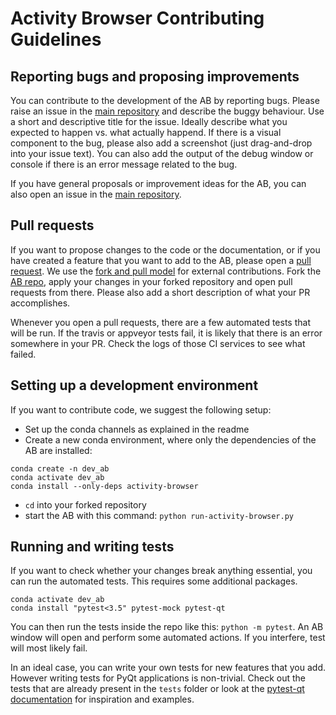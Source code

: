 # Activity Browser Contributing Guidelines

## Reporting bugs and proposing improvements

You can contribute to the development of the AB by reporting bugs. Please raise an issue in the [main repository](https://github.com/LCA-ActivityBrowser/activity-browser/) and describe the buggy behaviour. Use a short and descriptive title for the issue. Ideally describe what you expected to happen vs. what actually happend. If there is a visual component to the bug, please also add a screenshot (just drag-and-drop into your issue text). You can also add the output of the debug window or console if there is an error message related to the bug.

If you have general proposals or improvement ideas for the AB, you can also open an issue in the [main repository](https://github.com/LCA-ActivityBrowser/activity-browser/).

## Pull requests

If you want to propose changes to the code or the documentation, or if you have created a feature that you want to add to the AB, please open a [pull request](https://help.github.com/articles/about-pull-requests/). We use the [fork and pull model](https://help.github.com/articles/about-collaborative-development-models/) for external contributions. Fork the [AB repo](https://github.com/LCA-ActivityBrowser/activity-browser/), apply your changes in your forked repository and open pull requests from there. Please also add a short description of what your PR accomplishes.

Whenever you open a pull requests, there are a few automated tests that will be run. If the travis or appveyor tests fail, it is likely that there is an error somewhere in your PR. Check the logs of those CI services to see what failed.

## Setting up a development environment

If you want to contribute code, we suggest the following setup:

- Set up the conda channels as explained in the readme
- Create a new conda environment, where only the dependencies of the AB are installed:
```
conda create -n dev_ab
conda activate dev_ab
conda install --only-deps activity-browser
```
- `cd` into your forked repository
- start the AB with this command: `python run-activity-browser.py`

## Running and writing tests

If you want to check whether your changes break anything essential, you can run the automated tests. This requires some additional packages.
```
conda activate dev_ab
conda install "pytest<3.5" pytest-mock pytest-qt
```
You can then run the tests inside the repo like this: `python -m pytest`. An AB window will open and perform some automated actions. If you interfere, test will most likely fail.

In an ideal case, you can write your own tests for new features that you add. However writing tests for PyQt applications is non-trivial. Check out the tests that are already present in the `tests` folder or look at the [pytest-qt documentation](https://pytest-qt.readthedocs.io/en/latest/) for inspiration and examples.
